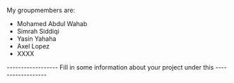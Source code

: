 My groupmembers are:
- Mohamed Abdul Wahab
- Simrah Siddiqi
- Yasin Yahaha
- Axel Lopez
- XXXX


------------------ Fill in some information about your project under this ------------------
